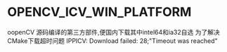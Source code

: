 # OPENCV_ICV_WIN_PLATFORM
oopenCV 源码编译的第三方部件,便国内下载其中intel64和ia32自选
为了解决CMake下载超时问题 IPPICV: Download failed: 28;"Timeout was reached"
